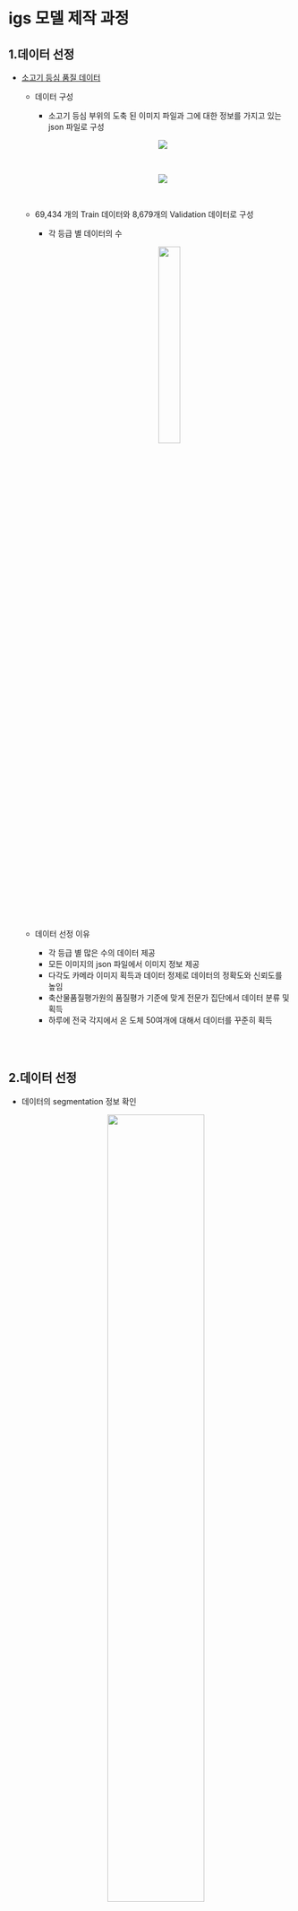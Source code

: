 
# igs 모델 제작 과정

## 1.데이터 선정
- [소고기 등심 품질 데이터](https://aihub.or.kr/aidata/30733)
        
    - 데이터 구성
        - 소고기 등심 부위의 도축 된 이미지 파일과 그에 대한 정보를 가지고 있는 json 파일로 구성

        <p align=center><img src="images/image.jpg"><p>
        
        <br>
        
        <p align=center><img src="images/image2.png"><p>      

              
        <br>  
    
    - 69,434 개의 Train 데이터와 8,679개의 Validation 데이터로 구성
        - 각 등급 별 데이터의 수
            
            <p align=center><img src="images/image3.png" width = 30%><p>      
        
        <br>
    
    - 데이터 선정 이유
        - 각 등급 별 많은 수의 데이터 제공
        - 모든 이미지의 json 파일에서 이미지 정보 제공
        - 다각도 카메라 이미지 획득과 데이터 정제로 데이터의 정확도와 신뢰도를 높임
        - 축산물품질평가원의 품질평가 기준에 맞게 전문가 집단에서 데이터 분류 및 획득
        - 하루에 전국 각지에서 온 도체 50여개에 대해서 데이터를 꾸준히 획득

<br>
<br>

## 2.데이터 선정
- 데이터의 segmentation 정보 확인
    <p align=center><img src="images/image4.png" width = 60%><p>
    
    <br>
    
- 이미지 분류 가능성 확인
    - 각 class 별 1000개의 train 데이터를 이용하여 간단한 CNN 모델을 만들어 학습
        - Loss가 줄고 있음을 확인
        - train 데이터의 정확도 0.98% 이상이 나옴을 확인
    - 각 class 별 200개의 test 데이터를 분류가 어느 정도 가능함을 확인
        - 47.24 %의 정확도

    <br>


<br>
<br>

## 3. 알고리즘 선정
3. 알고리즘 선택 
    - 판정하고자 하는 사진의 배경에 영향을 받지 않기 위해 Object Detection 알고리즘 선택
      
    
    [제목 없음](https://www.notion.so/d8855c2776ae42ae889a850445c64148)
    
    - 맞출 수 있는 hyper-parameter를 동일하게 설정한 후 학습 실행
    - 등급 별로 이미지가 많은 차이가 있지 않기 때문에 classification loss에 좀 더 비중을 두고 고려
    - 최종적으로 우리가 얻고자 하는 것은 이미지의 object detection 정확도 이기 때문에 Accuracy를 고려!


<br>
<br>


## 4. 데이터 전처리
- Json 파일의 잘못된 segmentation 좌표 수정
- 전체 데이터를 7:1:2의 비율로 train, validation, test 데이터로 나눔
    - train 데이터의 각 class 중 가장 개수가 적은 수 undersampling
        - 데이터의 불균형으로 학습이 한 class에 치우치는 것을 막기 위함
        
- Json파일을 텍스트 파일로 변환시켜주는 MakeLabel.py 파일 작성
    - segmentation 좌표를 이용하여 bounding box의 height와 width를 계산하여 정규화
    - segmentation 좌표를 이용하여 bounding box의 중심 (x, y) 좌표를 계산하여 정규화
    - 이미지의 클래스를 대응되는 숫자로 변환

    <br>
        
<p align=center><img src="images/image5.png" width = 60%><p>

<br>
<br>


## 5. 데이터 학습
- 설정파일 제작 및 수정
    - 데이터(train / validation / test) 경로 저장 파일 생성
            
            
    - detection 할 object class 정의 파일 생성
    - 데이터와 관련된 설정 파일 생성
        
    - 모델 관련 hyper-parameter 설정파일 수정
        - batch=32
        - subdivisions=32
        - max_batches = 10200
        - steps=8160, 9180
        - input height = 512, width = 512
                
            → 추후 hyper-parameter 최적화 필요

<br>

- 제작, 수정된 설정 파일 정보로 YOLOV4 로 학습
    - train data : 15,085 개 (4,310 * 0.7 * 5)
    - valid data : 2,155 개 (4,310 * 0.1 * 5)
    - test data : 4,310 개 (4,310 * 0.2 * 5)
        
    - 1000번의 학습마다 모델의 weights 저장
    - 가장 loss가 적게 나오는 모델의 weights 저장

<br>
<br>


## 6.이미지 판정 과정

<br>

<p align=center><img src="images/image7.png" ><p>

<br>
<br>

## 7. 재학습
- 수집한 데이터의 전처리과정과 설정 파일 제작 과정을 반복
- 마지막으로 저장된 model의 weights를 이용하여 모델을 학습
- 학습한 데이터의 weights를 저장
    
- 재학습 시험
    - train data :  1,855 개 (530 * 0.7 * 5)
    - valid data : 265 개 (530 * 0.1 * 5)
    - test data : 530 개 (530 * 0.2 * 5)

